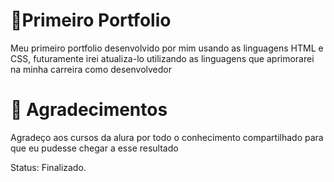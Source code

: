 <h1>🚀Primeiro Portfolio</h1>

<p> Meu primeiro portfolio desenvolvido por mim usando as linguagens HTML e CSS, futuramente irei atualiza-lo utilizando as linguagens que aprimorarei na minha carreira como desenvolvedor </p>

<h1>🎁 Agradecimentos </h1>

<p> Agradeço aos cursos da alura por todo o conhecimento compartilhado para que eu pudesse chegar a esse resultado </p

> Status: Finalizado.
